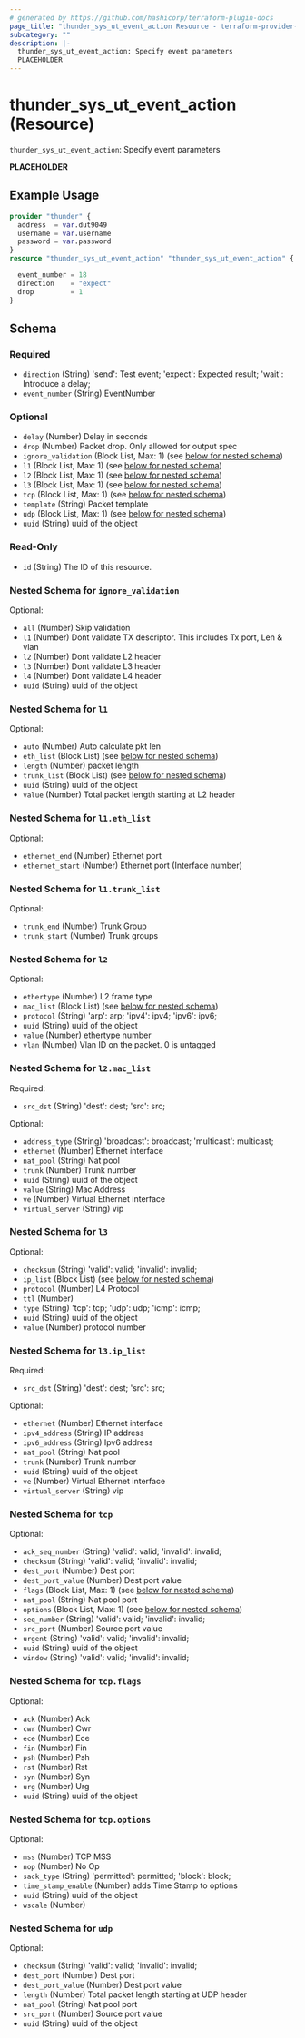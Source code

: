 ```yaml
---
# generated by https://github.com/hashicorp/terraform-plugin-docs
page_title: "thunder_sys_ut_event_action Resource - terraform-provider-thunder"
subcategory: ""
description: |-
  thunder_sys_ut_event_action: Specify event parameters
  PLACEHOLDER
---
```


# thunder_sys_ut_event_action (Resource)

`thunder_sys_ut_event_action`: Specify event parameters

__PLACEHOLDER__

## Example Usage

```terraform
provider "thunder" {
  address  = var.dut9049
  username = var.username
  password = var.password
}
resource "thunder_sys_ut_event_action" "thunder_sys_ut_event_action" {

  event_number = 18
  direction    = "expect"
  drop         = 1
}
```

<!-- schema generated by tfplugindocs -->
## Schema

### Required

- `direction` (String) 'send': Test event; 'expect': Expected result; 'wait': Introduce a delay;
- `event_number` (String) EventNumber

### Optional

- `delay` (Number) Delay in seconds
- `drop` (Number) Packet drop. Only allowed for output spec
- `ignore_validation` (Block List, Max: 1) (see [below for nested schema](#nestedblock--ignore_validation))
- `l1` (Block List, Max: 1) (see [below for nested schema](#nestedblock--l1))
- `l2` (Block List, Max: 1) (see [below for nested schema](#nestedblock--l2))
- `l3` (Block List, Max: 1) (see [below for nested schema](#nestedblock--l3))
- `tcp` (Block List, Max: 1) (see [below for nested schema](#nestedblock--tcp))
- `template` (String) Packet template
- `udp` (Block List, Max: 1) (see [below for nested schema](#nestedblock--udp))
- `uuid` (String) uuid of the object

### Read-Only

- `id` (String) The ID of this resource.

<a id="nestedblock--ignore_validation"></a>
### Nested Schema for `ignore_validation`

Optional:

- `all` (Number) Skip validation
- `l1` (Number) Dont validate TX descriptor. This includes Tx port, Len & vlan
- `l2` (Number) Dont validate L2 header
- `l3` (Number) Dont validate L3 header
- `l4` (Number) Dont validate L4 header
- `uuid` (String) uuid of the object


<a id="nestedblock--l1"></a>
### Nested Schema for `l1`

Optional:

- `auto` (Number) Auto calculate pkt len
- `eth_list` (Block List) (see [below for nested schema](#nestedblock--l1--eth_list))
- `length` (Number) packet length
- `trunk_list` (Block List) (see [below for nested schema](#nestedblock--l1--trunk_list))
- `uuid` (String) uuid of the object
- `value` (Number) Total packet length starting at L2 header

<a id="nestedblock--l1--eth_list"></a>
### Nested Schema for `l1.eth_list`

Optional:

- `ethernet_end` (Number) Ethernet port
- `ethernet_start` (Number) Ethernet port (Interface number)


<a id="nestedblock--l1--trunk_list"></a>
### Nested Schema for `l1.trunk_list`

Optional:

- `trunk_end` (Number) Trunk Group
- `trunk_start` (Number) Trunk groups



<a id="nestedblock--l2"></a>
### Nested Schema for `l2`

Optional:

- `ethertype` (Number) L2 frame type
- `mac_list` (Block List) (see [below for nested schema](#nestedblock--l2--mac_list))
- `protocol` (String) 'arp': arp; 'ipv4': ipv4; 'ipv6': ipv6;
- `uuid` (String) uuid of the object
- `value` (Number) ethertype number
- `vlan` (Number) Vlan ID on the packet. 0 is untagged

<a id="nestedblock--l2--mac_list"></a>
### Nested Schema for `l2.mac_list`

Required:

- `src_dst` (String) 'dest': dest; 'src': src;

Optional:

- `address_type` (String) 'broadcast': broadcast; 'multicast': multicast;
- `ethernet` (Number) Ethernet interface
- `nat_pool` (String) Nat pool
- `trunk` (Number) Trunk number
- `uuid` (String) uuid of the object
- `value` (String) Mac Address
- `ve` (Number) Virtual Ethernet interface
- `virtual_server` (String) vip



<a id="nestedblock--l3"></a>
### Nested Schema for `l3`

Optional:

- `checksum` (String) 'valid': valid; 'invalid': invalid;
- `ip_list` (Block List) (see [below for nested schema](#nestedblock--l3--ip_list))
- `protocol` (Number) L4 Protocol
- `ttl` (Number)
- `type` (String) 'tcp': tcp; 'udp': udp; 'icmp': icmp;
- `uuid` (String) uuid of the object
- `value` (Number) protocol number

<a id="nestedblock--l3--ip_list"></a>
### Nested Schema for `l3.ip_list`

Required:

- `src_dst` (String) 'dest': dest; 'src': src;

Optional:

- `ethernet` (Number) Ethernet interface
- `ipv4_address` (String) IP address
- `ipv6_address` (String) Ipv6 address
- `nat_pool` (String) Nat pool
- `trunk` (Number) Trunk number
- `uuid` (String) uuid of the object
- `ve` (Number) Virtual Ethernet interface
- `virtual_server` (String) vip



<a id="nestedblock--tcp"></a>
### Nested Schema for `tcp`

Optional:

- `ack_seq_number` (String) 'valid': valid; 'invalid': invalid;
- `checksum` (String) 'valid': valid; 'invalid': invalid;
- `dest_port` (Number) Dest port
- `dest_port_value` (Number) Dest port value
- `flags` (Block List, Max: 1) (see [below for nested schema](#nestedblock--tcp--flags))
- `nat_pool` (String) Nat pool port
- `options` (Block List, Max: 1) (see [below for nested schema](#nestedblock--tcp--options))
- `seq_number` (String) 'valid': valid; 'invalid': invalid;
- `src_port` (Number) Source port value
- `urgent` (String) 'valid': valid; 'invalid': invalid;
- `uuid` (String) uuid of the object
- `window` (String) 'valid': valid; 'invalid': invalid;

<a id="nestedblock--tcp--flags"></a>
### Nested Schema for `tcp.flags`

Optional:

- `ack` (Number) Ack
- `cwr` (Number) Cwr
- `ece` (Number) Ece
- `fin` (Number) Fin
- `psh` (Number) Psh
- `rst` (Number) Rst
- `syn` (Number) Syn
- `urg` (Number) Urg
- `uuid` (String) uuid of the object


<a id="nestedblock--tcp--options"></a>
### Nested Schema for `tcp.options`

Optional:

- `mss` (Number) TCP MSS
- `nop` (Number) No Op
- `sack_type` (String) 'permitted': permitted; 'block': block;
- `time_stamp_enable` (Number) adds Time Stamp to options
- `uuid` (String) uuid of the object
- `wscale` (Number)



<a id="nestedblock--udp"></a>
### Nested Schema for `udp`

Optional:

- `checksum` (String) 'valid': valid; 'invalid': invalid;
- `dest_port` (Number) Dest port
- `dest_port_value` (Number) Dest port value
- `length` (Number) Total packet length starting at UDP header
- `nat_pool` (String) Nat pool port
- `src_port` (Number) Source port value
- `uuid` (String) uuid of the object


